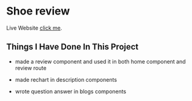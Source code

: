 # Shoe review

Live Website [click me](https://github.com/facebook/create-react-app).

## Things I Have Done In This Project

- made a review component and used it in both home component and review route

- made rechart in description components

- wrote question answer in blogs components
